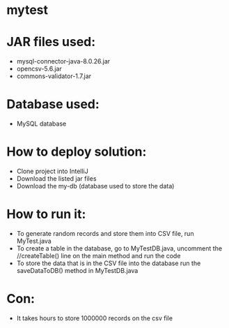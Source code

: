 # mytest
# JAR files used:
- mysql-connector-java-8.0.26.jar
- opencsv-5.6.jar
- commons-validator-1.7.jar

# Database used:
- MySQL database

# How to deploy solution:
- Clone project into IntelliJ
- Download the listed jar files
- Download the my-db (database used to store the data)

# How to run it:
- To generate random records and store them into CSV file, run MyTest.java
- To create a table in the database, go to MyTestDB.java, uncomment the //createTable() line on the main method and run the code
- To store the data that is in the CSV file into the database run the saveDataToDB() method in MyTestDB.java 

# Con:
- It takes hours to store 1000000 records on the csv file
